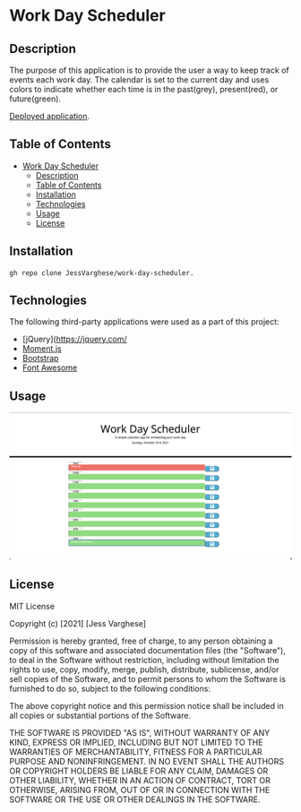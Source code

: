 # Work Day Scheduler

## Description

The purpose of this application is to provide the user a way to keep track of events each work day. The calendar is set to the current day and uses colors to indicate whether each time is in the past(grey), present(red), or future(green).


[Deployed application](https://jessvarghese.github.io/work-day-scheduler/).

## Table of Contents

- [Work Day Scheduler](#work-day-scheduler)
  - [Description](#description)
  - [Table of Contents](#table-of-contents)
  - [Installation](#installation)
  - [Technologies](#technologies)
  - [Usage](#usage)
  - [License](#license)



## Installation

```
gh repo clone JessVarghese/work-day-scheduler.

```


## Technologies

The following third-party applications were used as a part of this project:

* [jQuery](https://jquery.com/
* [Moment.js](https://momentjs.com/docs/)
* [Bootstrap](https://getbootstrap.com/)
* [Font Awesome](https://fontawesome.com/)


## Usage


![visuals](https://github.com/JessVarghese/work-day-scheduler/blob/main/worday_scheduler_image.png)


## License

MIT License

Copyright (c) [2021] [Jess Varghese]

Permission is hereby granted, free of charge, to any person obtaining a copy
of this software and associated documentation files (the "Software"), to deal
in the Software without restriction, including without limitation the rights
to use, copy, modify, merge, publish, distribute, sublicense, and/or sell
copies of the Software, and to permit persons to whom the Software is
furnished to do so, subject to the following conditions:

The above copyright notice and this permission notice shall be included in all
copies or substantial portions of the Software.

THE SOFTWARE IS PROVIDED "AS IS", WITHOUT WARRANTY OF ANY KIND, EXPRESS OR
IMPLIED, INCLUDING BUT NOT LIMITED TO THE WARRANTIES OF MERCHANTABILITY,
FITNESS FOR A PARTICULAR PURPOSE AND NONINFRINGEMENT. IN NO EVENT SHALL THE
AUTHORS OR COPYRIGHT HOLDERS BE LIABLE FOR ANY CLAIM, DAMAGES OR OTHER
LIABILITY, WHETHER IN AN ACTION OF CONTRACT, TORT OR OTHERWISE, ARISING FROM,
OUT OF OR IN CONNECTION WITH THE SOFTWARE OR THE USE OR OTHER DEALINGS IN THE
SOFTWARE.


